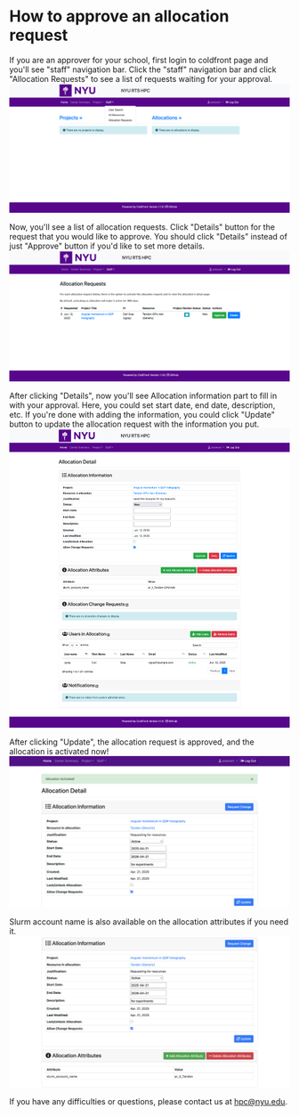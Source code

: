 # How to approve an allocation request

If you are an approver for your school, first login to coldfront page and you'll see "staff" navigation bar.
Click the "staff" navigation bar and click "Allocation Requests" to see a list of requests waiting for your approval.
!["Staff Allocation Requests" section](./static/approver_staff.png)

Now, you'll see a list of allocation requests. Click "Details" button for the request that you would like to approve. 
You should click "Details" instead of just "Approve" button if you'd like to set more details.
!["Allocation Requests Details" section](./static/allocation_requests.png)

After clicking "Details", now you'll see Allocation information part to fill in with your approval.
Here, you could set start date, end date, description, etc.
If you're done with adding the information, you could click "Update" button to update the allocation request with the information you put.
!["Approving Allocation Requests via Details" section](./static/approving_allocation.png)

After clicking "Update", the allocation request is approved, and the allocation is activated now!
!["Approved Allocation Requests via Details" section](./static/allocation_approved.png)

Slurm account name is also available on the allocation attributes if you need it.
!["Approved Allocation Requests via Details" section](./static/slurm_account_name.png)

If you have any difficulties or questions, please contact us at hpc@nyu.edu.

